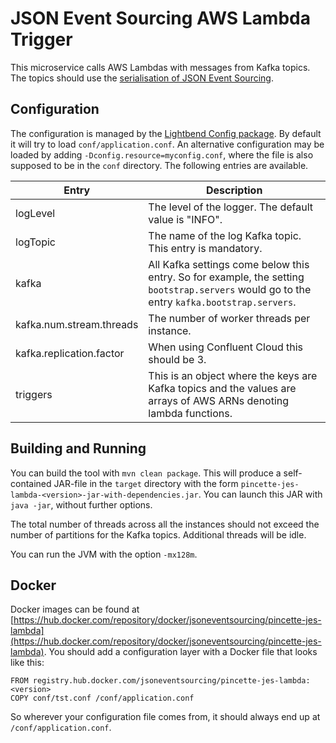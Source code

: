 # JSON Event Sourcing AWS Lambda Trigger

This microservice calls AWS Lambdas with messages from Kafka topics. The topics should use the [serialisation of JSON Event Sourcing](https://www.javadoc.io/static/net.pincette/pincette-jes-util/1.1.3/net/pincette/jes/util/JsonSerde.html).

## Configuration

The configuration is managed by the 
[Lightbend Config package](https://github.com/lightbend/config). By default it will try to load ```conf/application.conf```. An alternative configuration may be loaded by adding ```-Dconfig.resource=myconfig.conf```, where the file is also supposed to be in the ```conf``` directory. The following entries are available.

|Entry|Description|
|---|---|
|logLevel|The level of the logger. The default value is "INFO".|
|logTopic|The name of the log Kafka topic. This entry is mandatory.|
|kafka|All Kafka settings come below this entry. So for example, the setting ```bootstrap.servers``` would go to the entry ```kafka.bootstrap.servers```.|
|kafka.num.stream.threads|The number of worker threads per instance.|
|kafka.replication.factor|When using Confluent Cloud this should be 3.|
|triggers|This is an object where the keys are Kafka topics and the values are arrays of AWS ARNs denoting lambda functions.|

## Building and Running

You can build the tool with ```mvn clean package```. This will produce a self-contained JAR-file in the ```target``` directory with the form ```pincette-jes-lambda-<version>-jar-with-dependencies.jar```. You can launch this JAR with ```java -jar```, without further options.

The total number of threads across all the instances should not exceed the number of partitions for the Kafka topics. Additional threads will be idle.

You can run the JVM with the option ```-mx128m```.

## Docker

Docker images can be found at [https://hub.docker.com/repository/docker/jsoneventsourcing/pincette-jes-lambda](https://hub.docker.com/repository/docker/jsoneventsourcing/pincette-jes-lambda). You should add a configuration layer with a Docker file that looks like this:

```
FROM registry.hub.docker.com/jsoneventsourcing/pincette-jes-lambda:<version>
COPY conf/tst.conf /conf/application.conf
```

So wherever your configuration file comes from, it should always end up at ```/conf/application.conf```.

